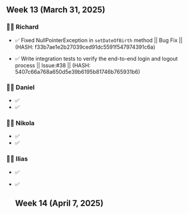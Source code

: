 
## Week 13 (March 31, 2025)


### 🧑‍💻 Richard
- ✅ Fixed NullPointerException in `setDateOfBirth` method || Bug Fix ||
  (HASH: f33b7ae1e2b27039ced91dc5591f547974391c6a)

- ✅ Write integration tests to verify the end-to-end login and logout process || Issue:#38 ||
  (HASH: 5407c66a768a650d5e39b6195b81746b765931b6)

### 🧑‍💻 Daniel
- ✅ 
- ✅ 

### 🧑‍💻 Nikola
- ✅ 
- ✅ 

### 🧑‍💻 Ilias
- ✅ 
- ✅


  ## Week 14 (April 7, 2025)
